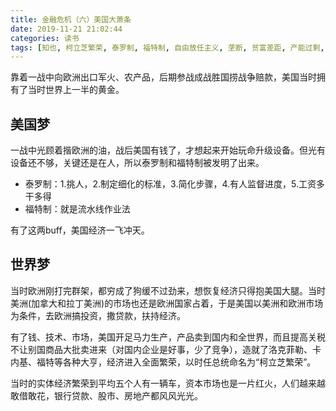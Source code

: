 ```yaml
---
title: 金融危机（六）美国大萧条
date: 2019-11-21 21:02:44
categories: 读书
tags: [知也, 柯立芝繁荣, 泰罗制, 福特制, 自由放任主义, 垄断, 贫富差距, 产能过剩, 分期付款, ]
---
```

靠着一战中向欧洲出口军火、农产品，后期参战成战胜国捞战争赔款，美国当时拥有了当时世界上一半的黄金。
<!--more-->
## 美国梦
一战中光顾着揩欧洲的油，战后美国有钱了，才想起来开始玩命升级设备。但光有设备还不够，关键还是在人，所以泰罗制和福特制被发明了出来。

 - 泰罗制：1.挑人，2.制定细化的标准，3.简化步骤，4.有人监督进度，5.工资多干多得
 - 福特制：就是流水线作业法

有了这两buff，美国经济一飞冲天。

## 世界梦
当时欧洲刚打完群架，都穷成了狗缓不过劲来，想恢复经济只得抱美国大腿。当时美洲(加拿大和拉丁美洲)的市场也还是欧洲国家占着，于是美国以美洲和欧洲市场为条件，去欧洲搞投资，撒贷款，扶持经济。

有了钱、技术、市场，美国开足马力生产，产品卖到国内和全世界，而且提高关税不让别国商品大批卖进来（对国内企业是好事，少了竞争），造就了洛克菲勒、卡内基、福特等各种大亨，经济进入全面繁荣，以时任总统命名为“柯立芝繁荣”。

当时的实体经济繁荣到平均五个人有一辆车，资本市场也是一片红火，人们越来越敢借敢花，银行贷款、股市、房地产都风风光光。
